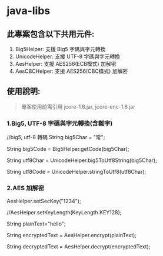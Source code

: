 # java-libs

## 此專案包含以下共用元件:
1. Big5Helper: 支援 Big5 字碼與字元轉換
2. UnicodeHelper: 支援 UTF-8 字碼與字元轉換
3. AesHelper: 支援 AES256(ECB模式) 加解密
4. AesCBCHelper: 支援 AES256(CBC模式) 加解密


## 使用說明:

> 專案使用前需引用 jcore-1.6.jar, jcore-enc-1.6.jar

### 1.Big5, UTF-8 字碼與字元轉換(含難字)
//big5, utf-8 轉碼
String big5Char = "常";

String big5Code = Big5Helper.getCode(big5Char);

String utf8Char = UnicodeHelper.big5ToUtf8String(big5Char);

String utf8Code = UnicodeHelper.stringToUtf8(utf8Char);

### 2.AES 加解密
AesHelper.setSecKey("1234");

//AesHelper.setKeyLength(KeyLength.KEY128);

String plainText="hello";	

String encryptedText = AesHelper.encrypt(plainText);

String decryptedText = AesHelper.decrypt(encryptedText);
